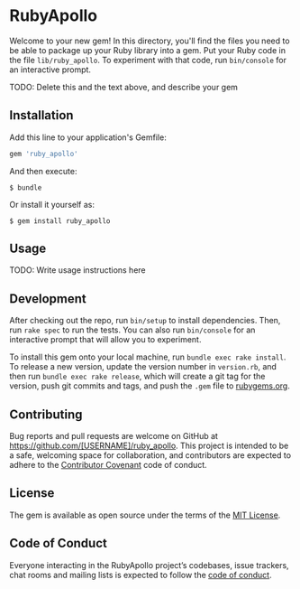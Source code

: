 # RubyApollo

Welcome to your new gem! In this directory, you'll find the files you need to be able to package up your Ruby library into a gem. Put your Ruby code in the file `lib/ruby_apollo`. To experiment with that code, run `bin/console` for an interactive prompt.

TODO: Delete this and the text above, and describe your gem

## Installation

Add this line to your application's Gemfile:

```ruby
gem 'ruby_apollo'
```

And then execute:

    $ bundle

Or install it yourself as:

    $ gem install ruby_apollo

## Usage

TODO: Write usage instructions here

## Development

After checking out the repo, run `bin/setup` to install dependencies. Then, run `rake spec` to run the tests. You can also run `bin/console` for an interactive prompt that will allow you to experiment.

To install this gem onto your local machine, run `bundle exec rake install`. To release a new version, update the version number in `version.rb`, and then run `bundle exec rake release`, which will create a git tag for the version, push git commits and tags, and push the `.gem` file to [rubygems.org](https://rubygems.org).

## Contributing

Bug reports and pull requests are welcome on GitHub at https://github.com/[USERNAME]/ruby_apollo. This project is intended to be a safe, welcoming space for collaboration, and contributors are expected to adhere to the [Contributor Covenant](http://contributor-covenant.org) code of conduct.

## License

The gem is available as open source under the terms of the [MIT License](https://opensource.org/licenses/MIT).

## Code of Conduct

Everyone interacting in the RubyApollo project’s codebases, issue trackers, chat rooms and mailing lists is expected to follow the [code of conduct](https://github.com/[USERNAME]/ruby_apollo/blob/master/CODE_OF_CONDUCT.md).

